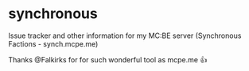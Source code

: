 # synchronous
Issue tracker and other information for my MC:BE server (Synchronous Factions - synch.mcpe.me)

Thanks @Falkirks for for such wonderful tool as mcpe.me :+1:
